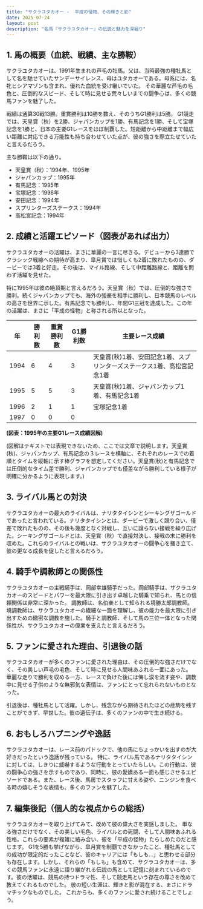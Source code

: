```yaml
---
title: "サクラユタカオー -  平成の怪物、その輝きと影"
date: 2025-07-24
layout: post
description: "名馬『サクラユタカオー』の伝説と魅力を深堀り"
---
```


## 1. 馬の概要（血統、戦績、主な勝鞍）

サクラユタカオーは、1991年生まれの芦毛の牡馬。父は、当時最強の種牡馬として名を馳せていたサンデーサイレンス、母はユタカオーである。母系には、名牝ヒシアマゾンも含まれ、優れた血統を受け継いでいた。  その華麗な芦毛の毛色と、圧倒的なスピード、そして時に見せる荒々しいまでの闘争心は、多くの競馬ファンを魅了した。

戦績は通算30戦13勝。重賞勝利は10勝を数え、そのうちG1勝利は5勝。  G1競走では、天皇賞（秋）を2勝、ジャパンカップを1勝、有馬記念を1勝、そして宝塚記念を1勝と、日本の主要G1レースをほぼ制覇した。短距離から中距離まで幅広い距離に対応できる万能性も持ち合わせていた点が、彼の強さを際立たせていたと言えるだろう。

主な勝鞍は以下の通り。

* 天皇賞（秋）：1994年、1995年
* ジャパンカップ：1995年
* 有馬記念：1995年
* 宝塚記念：1996年
* 安田記念：1994年
* スプリンターズステークス：1994年
* 高松宮記念：1994年


## 2. 成績と活躍エピソード（図表があれば出力）

サクラユタカオーの活躍は、まさに華麗の一言に尽きる。デビューから3連勝でクラシック戦線への期待が高まり、皐月賞では惜しくも2着に敗れたものの、ダービーでは3着と好走。その後は、マイル路線、そして中距離路線と、距離を問わず活躍を見せた。

特に1995年は彼の絶頂期と言えるだろう。天皇賞（秋）では、圧倒的な強さで勝利。続くジャパンカップでも、海外の強豪を相手に勝利し、日本競馬のレベルの高さを世界に示した。有馬記念でも勝利し、年間G1三冠を達成した。この年の活躍は、まさに「平成の怪物」と称される所以となった。

| 年 | 勝利数 | 重賞勝利数 | G1勝利数 | 主要レース成績 |
|---|---|---|---|---|
| 1994 | 6 | 4 | 3 | 天皇賞(秋)1着、安田記念1着、スプリンターズステークス1着、高松宮記念1着 |
| 1995 | 5 | 5 | 3 | 天皇賞(秋)1着、ジャパンカップ1着、有馬記念1着 |
| 1996 | 2 | 1 | 1 | 宝塚記念1着 |
| 1997 | 0 | 0 | 0 |  |


**(図表：1995年の主要G1レース成績図解)**

(図解はテキストでは表現できないため、ここでは文章で説明します。天皇賞(秋)、ジャパンカップ、有馬記念の３レースを横軸に、それぞれのレースでの着順とタイムを縦軸に示す棒グラフを想定してください。天皇賞(秋)と有馬記念では圧倒的なタイム差で勝利、ジャパンカップでも僅差ながら勝利している様子が明確に分かるように表現します。)


## 3. ライバル馬との対決

サクラユタカオーの最大のライバルは、ナリタタイシンとシーキングザゴールドであったと言われている。ナリタタイシンとは、ダービーで激しく競り合い、僅差で敗れたものの、その後も幾度となく対戦し、互いに譲らない接戦を繰り広げた。シーキングザゴールドとは、天皇賞（秋）で直接対決し、接戦の末に勝利を収めた。これらのライバルとの戦いは、サクラユタカオーの闘争心を掻き立て、彼の更なる成長を促したと言えるだろう。


## 4. 騎手や調教師との関係性

サクラユタカオーの主戦騎手は、岡部幸雄騎手だった。岡部騎手は、サクラユタカオーのスピードとパワーを最大限に引き出す卓越した騎乗で知られ、馬との信頼関係は非常に深かった。  調教師は、名伯楽として知られる境勝太郎調教師。境調教師は、サクラユタカオーの繊細な一面を理解し、彼の能力を最大限に引き出すための緻密な調教を施した。騎手と調教師、そして馬の三位一体となった関係性が、サクラユタカオーの偉業を支えたと言えるだろう。


## 5. ファンに愛された理由、引退後の話

サクラユタカオーが多くのファンに愛された理由は、その圧倒的な強さだけでなく、その美しい芦毛の毛色、そして時に見せる人間味あふれる一面にあった。  華麗な走りで勝利を収める一方、レースで負けた後には悔し涙を流す姿や、調教中に見せる子供のような無邪気な表情は、ファンにとって忘れられないものとなった。

引退後は、種牡馬として活躍。しかし、残念ながら期待されたほどの産駒を残すことができず、早世した。彼の遺伝子は、多くのファンの中で生き続ける。


## 6. おもしろハプニングや逸話

サクラユタカオーは、レース前のパドックで、他の馬にちょっかいを出すのが大好きだったという逸話が残っている。  特に、ライバル馬であるナリタタイシンに対しては、しきりに威嚇するような行動をとっていたらしい。この行動は、彼の闘争心の強さを示すものであり、同時に、彼の愛嬌ある一面も感じさせるエピソードである。また、レース後、馬房でスタッフに甘える姿や、ニンジンを食べる時の嬉しそうな表情も、多くのファンを魅了した。


## 7. 編集後記（個人的な視点からの総括）

サクラユタカオーを取り上げてみて、改めて彼の偉大さを実感しました。  単なる強さだけでなく、その美しい毛色、ライバルとの死闘、そして人間味あふれる性格。これらの要素が複雑に絡み合い、彼を「平成の怪物」たらしめたのだと感じます。  G1を5勝も挙げながら、皐月賞を制覇できなかったこと、種牡馬としての成功が限定的だったことなど、彼のキャリアには「もしも…」と思わせる部分も存在します。しかし、それらの「もしも」も含めて、サクラユタカオーは、多くの競馬ファンに永遠に語り継がれる伝説の馬として記憶に刻まれているのです。彼の活躍は、競馬の持つドラマ性、そして競走馬という存在の尊さを改めて教えてくれるものでした。  彼の短い生涯は、輝きと影が混在する、まさにドラマチックなものでした。  これからも、多くのファンに愛され続けることでしょう。
